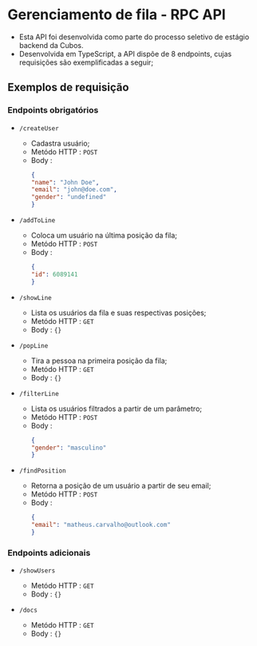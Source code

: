 # Gerenciamento de fila - RPC API
- Esta API foi desenvolvida como parte do processo seletivo de estágio backend da Cubos.
- Desenvolvida em TypeScript, a API dispõe de 8 endpoints, cujas requisições são exemplificadas a seguir;

## Exemplos de requisição

### Endpoints obrigatórios
- `/createUser`
    - Cadastra usuário;
    - Metódo HTTP : ``POST``
    - Body : 
        ```json
        {
        "name": "John Doe",
        "email": "john@doe.com",
        "gender": "undefined"
        }
        ```

- `/addToLine`
    - Coloca um usuário na última posição da fila;
    - Metódo HTTP : `POST`
    - Body :     
        ```json
        {
        "id": 6089141
        }
        ```

- `/showLine`
    - Lista os usuários da fila e suas respectivas posições;
    - Metódo HTTP : `GET`
    - Body : `{}`

- `/popLine`
    - Tira a pessoa na primeira posição da fila;
    - Metódo HTTP : `GET`
    - Body : `{}`


- `/filterLine`
    - Lista os usuários filtrados a partir de um parâmetro;
    - Metódo HTTP : `POST`
    - Body : 
        ```json
        {
        "gender": "masculino"
        }
        ```

- `/findPosition`
    - Retorna a posição de um usuário a partir de seu email;
    - Metódo HTTP : `POST`
    - Body : 
        ```json
        {
        "email": "matheus.carvalho@outlook.com"
        }
        ```
    
    
### Endpoints adicionais 

- `/showUsers`
  - Metódo HTTP : `GET`
  - Body : `{}`

- `/docs`
  - Metódo HTTP : `GET`
  - Body : `{}`


